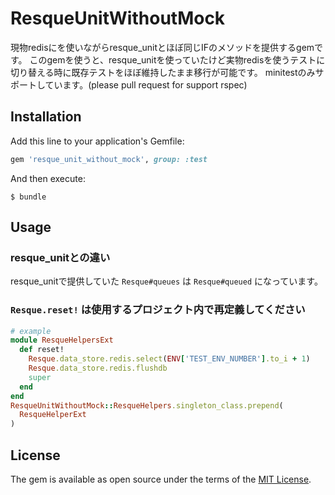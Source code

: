 # ResqueUnitWithoutMock
現物redisにを使いながらresque_unitとほぼ同じIFのメソッドを提供するgemです。
このgemを使うと、resque_unitを使っていたけど実物redisを使うテストに切り替える時に既存テストをほぼ維持したまま移行が可能です。
minitestのみサポートしています。(please pull request for support rspec)

## Installation

Add this line to your application's Gemfile:

```ruby
gem 'resque_unit_without_mock', group: :test
```

And then execute:

    $ bundle

## Usage
### resque_unitとの違い
resque_unitで提供していた `Resque#queues` は `Resque#queued` になっています。

### `Resque.reset!` は使用するプロジェクト内で再定義してください
```ruby
# example
module ResqueHelpersExt
  def reset!
    Resque.data_store.redis.select(ENV['TEST_ENV_NUMBER'].to_i + 1)
    Resque.data_store.redis.flushdb
    super
  end
end
ResqueUnitWithoutMock::ResqueHelpers.singleton_class.prepend(
  ResqueHelperExt
)
```

## License

The gem is available as open source under the terms of the [MIT License](https://opensource.org/licenses/MIT).
